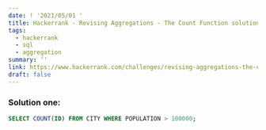 ```yaml
---
date: ! '2021/05/01 '
title: Hackerrank - Revising Aggregations - The Count Function solution
tags:
  - hackerrank
  - sql
  - aggregation
summary: ''
link: https://www.hackerrank.com/challenges/revising-aggregations-the-count-function
draft: false
---
```


### Solution one:

```sql
SELECT COUNT(ID) FROM CITY WHERE POPULATION > 100000;
```
